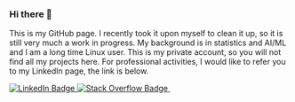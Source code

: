 ### Hi there 👋

This is my GitHub page. I recently took it upon myself to clean it up, so it is still very much a work in progress. My background is in statistics and AI/ML and I am a long time Linux user. This is my private account, so you will not find all my projects here. For professional activities, I would like to refer you to my LinkedIn page, the link is below. 


<span id="container" style="display: inline">
  <span class="box1" style="display: inline">
    <a href="https://www.linkedin.com/in/pietergeelen/">
      <img src="https://img.shields.io/badge/LinkedIn-blue?style=for-the-badge&logo=linkedin&logoColor=white" alt="LinkedIn Badge"/>
    </a>
  </span><span class="box2" style="display: inline">
    <a href="https://stackoverflow.com/users/10093446/pieter-geelen">
      <img src="https://img.shields.io/badge/stackoverflow-orange?style=for-the-badge&logo=stackoverflow&logoColor=white" alt="Stack Overflow Badge"/>
    </a>
  </span>
  <span class="box3" style="display: inline">
    <img src="https://komarev.com/ghpvc/?username=psmgeelen&style=flat-square&color=blue" alt=""/>
  </span>
  <span class="stretch">
  </span>
</span>
